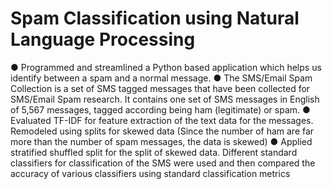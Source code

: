 # Spam Classification using Natural Language Processing
 
●	Programmed and streamlined a Python based application which helps us identify between a spam and a normal message.
●	The SMS/Email Spam Collection is a set of SMS tagged messages that have been collected for SMS/Email Spam research. It contains one set of SMS messages in English of 5,567 messages, tagged according being ham (legitimate) or spam.
●	Evaluated TF-IDF for feature extraction of the text data for the messages. Remodeled using splits for skewed data (Since the number of ham are far more than the number of spam messages, the data is skewed)
●	Applied stratified shuffled split for the split of skewed data. Different standard classifiers for classification of the SMS were used and then compared the accuracy of various classifiers using standard classification metrics
